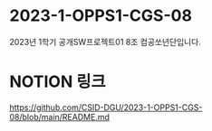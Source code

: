 # 2023-1-OPPS1-CGS-08
2023년 1학기 공개SW프로젝트01 8조 컴공쏘년단입니다.

# NOTION 링크
https://github.com/CSID-DGU/2023-1-OPPS1-CGS-08/blob/main/README.md
